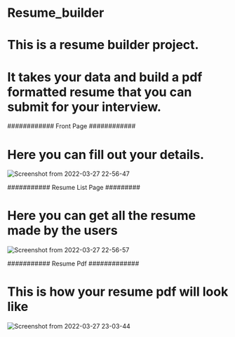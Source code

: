 # Resume_builder
# This is a resume builder project.
# It takes your data and build a pdf formatted resume that you can submit for your interview.

############ Front Page ############
# Here you can fill out your details.

![Screenshot from 2022-03-27 22-56-47](https://user-images.githubusercontent.com/50067295/160293249-d86f4d5b-fb96-4513-8741-079fb7992023.png)

########### Resume List Page #########
# Here you can get all the resume made by the users

![Screenshot from 2022-03-27 22-56-57](https://user-images.githubusercontent.com/50067295/160293254-ff8f645b-0ae1-4c3f-a4d7-ecae2bf4cc51.png)

########### Resume Pdf #############
# This is how your resume pdf will look like

![Screenshot from 2022-03-27 23-03-44](https://user-images.githubusercontent.com/50067295/160293424-b91ed194-9a04-4a87-a342-759af82f34b9.png)
